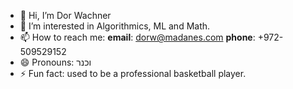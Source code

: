 - 👋 Hi, I’m Dor Wachner
- 👀 I’m interested in Algorithmics, ML and Math.
- 📫 How to reach me: **email**: dorw@madanes.com **phone**: +972-509529152
- 😄 Pronouns: וכנר
- ⚡ Fun fact: used to be a professional basketball player.

<!---
dorwmadanes/dorwmadanes is a ✨ special ✨ repository because its `README.md` (this file) appears on your GitHub profile.
You can click the Preview link to take a look at your changes.
--->
